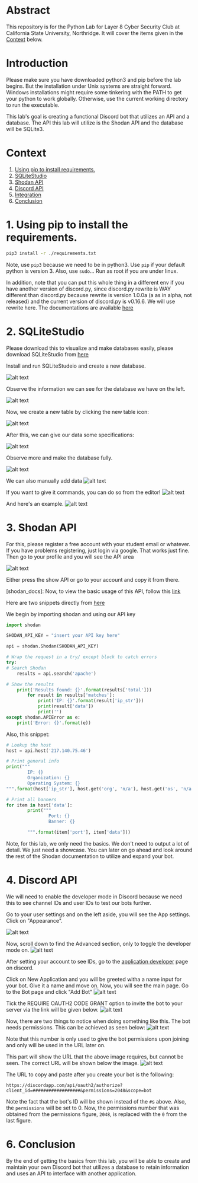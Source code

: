 # Abstract
This repository is for the Python Lab for Layer 8 Cyber Security Club at California State University, Northridge.
It will cover the items given in the [Context](https://github.com/loust/layer8-python#context) below.

# Introduction
Please make sure you have downloaded python3 and pip before the lab begins. But the installation under Unix systems are straight forward. Windows installations might require some tinkering with the PATH to get your python to work globally. Otherwise, use the current working directory to run the executable.

This lab's goal is creating a functional Discord bot that utilizes an API and a database.
The API this lab will utilize is the Shodan API and the database will be SQLite3.

# Context
1. [Using pip to install requirements.](https://github.com/loust/layer8-python#1-using-pip-to-install-the-requirements)
2. [SQLiteStudio](https://github.com/loust/layer8-python#2-sqlitestudio)
3. [Shodan API](https://github.com/loust/layer8-python#3-shodan-api)
4. [Discord API](https://github.com/loust/layer8-python#4-discord-api)
5. [Integration](https://github.com/loust/layer8-python#4-integration)
6. [Conclusion](https://github.com/loust/layer8-python#conclusion)

# 1. Using pip to install the requirements.
```bash
pip3 install -r ./requirements.txt
```

Note, use `pip3` because we need to be in python3. Use `pip` if your default python is version 3.
Also, use `sudo`... Run as root if you are under linux.

In addition, note that you can put this whole thing in a different env if you have another version of discord.py, since discord.py rewrite is WAY different than discord.py because rewrite is version 1.0.0a (a as in alpha, not released) and the current version of discord.py is v0.16.6. We will use rewrite here. The documentations are available [here](https://discordpy.readthedocs.io/en/rewrite/)

# 2. SQLiteStudio
Please download this to visualize and make databases easily, please download SQLiteStudio from [here](https://sqlitestudio.pl/index.rvt?act=download)

Install and run SQLiteStudeio and create a new database.

![alt text][sql0]

Observe the information we can see for the database we have on the left.

![alt text][sql1]

Now, we create a new table by clicking the new table icon:

![alt text][sql2]

After this, we can give our data some specifications:

![alt text][sql3]

Observe more and make the database fully.

![alt text][sql4]

We can also manually add data
![alt text][sql5]

If you want to give it commands, you can do so from the editor!
![alt text][sql6]

And here's an example.
![alt text][sql7]

[sql0]: https://raw.githubusercontent.com/loust/layer8-python/master/images/sqlite-newdb.png
[sql1]: https://raw.githubusercontent.com/loust/layer8-python/master/images/sqlite-newdb-show.png
[sql2]: https://raw.githubusercontent.com/loust/layer8-python/master/images/sqlite-newtable.png
[sql3]: https://raw.githubusercontent.com/loust/layer8-python/master/images/sqlite-id-stuff.png
[sql4]: https://raw.githubusercontent.com/loust/layer8-python/master/images/sqlite-dbmake01.png
[sql5]: https://raw.githubusercontent.com/loust/layer8-python/master/images/sqlite-dbmake02.png
[sql6]: https://raw.githubusercontent.com/loust/layer8-python/master/images/sqlite-dbmake03.png
[sql7]: https://raw.githubusercontent.com/loust/layer8-python/master/images/sqlite-dbmake04.png

# 3. Shodan API
For this, please register a free account with your student email or whatever. If you have problems registering, just login via google. That works just fine. Then go to your profile and you will see the API area

[shodan]: https://raw.githubusercontent.com/loust/layer8-python/master/images/shodanapi.png
![alt text][shodan]

Either press the show API or go to your account and copy it from there.

[shodan_docs]:
Now, to view the basic usage of this API, follow this [link](https://shodan.readthedocs.io/en/latest/)

Here are two snippets directly from [here](https://shodan.readthedocs.io/en/latest/tutorial.html#looking-up-a-host)

We begin by importing shodan and using our API key
```python
import shodan

SHODAN_API_KEY = "insert your API key here"

api = shodan.Shodan(SHODAN_API_KEY)
```

```python
# Wrap the request in a try/ except block to catch errors
try:
# Search Shodan
    results = api.search('apache')

# Show the results
    print('Results found: {}'.format(results['total']))
        for result in results['matches']:
            print('IP: {}'.format(result['ip_str']))
            print(result['data'])
            print('')
except shodan.APIError as e:
    print('Error: {}'.format(e))
```

Also, this snippet:

```python
# Lookup the host
host = api.host('217.140.75.46')

# Print general info
print("""
        IP: {}
        Organization: {}
        Operating System: {}
""".format(host['ip_str'], host.get('org', 'n/a'), host.get('os', 'n/a')))

# Print all banners
for item in host['data']:
        print("""
                Port: {}
                Banner: {}

        """.format(item['port'], item['data']))
```
Note, for this lab, we only need the basics. We don't need to output a lot of detail. We just need a showcase. You can later on go ahead and look around the rest of the Shodan documentation to utilize and expand your bot.

# 4. Discord API
[discord_developer01]: https://raw.githubusercontent.com/loust/layer8-python/master/images/discord-developer01.png
[discord_developer02]: https://raw.githubusercontent.com/loust/layer8-python/master/images/discord-developer02.png
We will need to enable the developer mode in Discord because we need this to see channel IDs and user IDs to test our bots further.

Go to your user settings and on the left aside, you will see the App settings. Click on "Appearance".

![alt text][discord_developer01]

Now, scroll down to find the Advanced section, only to toggle the developer mode on.
![alt text][discord_developer02]

After setting your account to see IDs, go to the [application developer](https://discordapp.com/developers/applications/) page on discord.

Click on New Application and you will be greeted witha a name input for your bot. Give it a name and move on. Now, you will see the main page. Go to the Bot page and click "Add Bot"
![alt text](https://raw.githubusercontent.com/loust/layer8-python/master/images/discordbot-01.png)

Tick the REQUIRE OAUTH2 CODE GRANT option to invite the bot to your server via the link will be given below.
![alt text](https://raw.githubusercontent.com/loust/layer8-python/master/images/discordbot-04.png)

Now, there are two things to notice when doing something like this. The bot needs permissions. This can be achieved as seen below:
![alt text](https://raw.githubusercontent.com/loust/layer8-python/master/images/discordbot-03.png)

Note that this number is only used to give the bot permissions upon joining and only will be used in the URL later on.

This part will show the URL that the above image requires, but cannot be seen. The correct URL will be shown below the image.
![alt text](https://raw.githubusercontent.com/loust/layer8-python/master/images/discordbot-02.png)


The URL to copy and paste after you create your bot is the following:
```
https://discordapp.com/api/oauth2/authorize?client_id=##################&permissions=2048&scope=bot
```

Note the fact that the bot's ID will be shown instead of the `#`s above. Also, the `permissions` will be set to 0. Now, the permissions number that was obtained from the permissions figure, `2048`, is replaced with the `0` from the last figure.


# 6. Conclusion
By the end of getting the basics from this lab, you will be able to create and maintain your own Discord bot that utilizes a database to retain information and uses an API to interface with another application.
